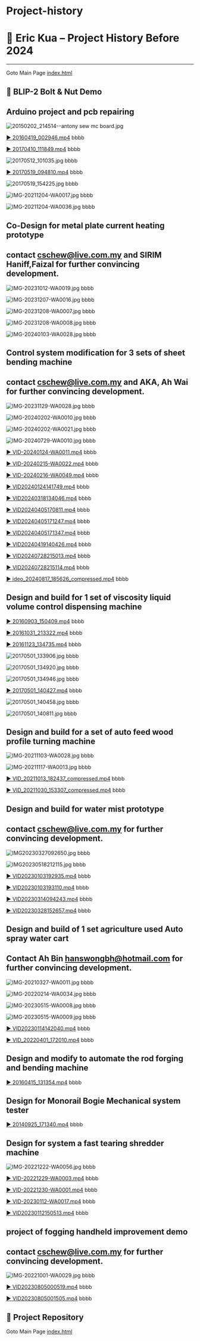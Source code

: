 # Project-history
# 🧠 Eric Kua – Project History Before 2024
---
Goto Main Page [index.html](https://eric1111208.github.io/Blip2-demo-of-bolt-Nut/)
## 🔩 BLIP-2 Bolt & Nut Demo
## Arduino project and pcb repairing

![20150202_214514--antony sew mc board.jpg](https://github.com/eric1111208/Project-history/raw/main/20150202_214514--antony%20sew%20mc%20board.jpg)


[▶️ 20160419_002946.mp4](https://youtube.com/watch?v=20160419_002946)
bbbb

[▶️ 20170410_111849.mp4](https://youtube.com/watch?v=20170410_111849)
bbbb

![20170512_101035.jpg](https://github.com/eric1111208/Project-history/raw/main/20170512_101035.jpg)
bbbb

[▶️ 20170519_094810.mp4](https://youtube.com/watch?v=20170519_094810)
bbbb

![20170519_154225.jpg](https://github.com/eric1111208/Project-history/raw/main/20170519_154225.jpg)
bbbb

![IMG-20211204-WA0017.jpg](https://github.com/eric1111208/Project-history/raw/main/IMG-20211204-WA0017.jpg)
bbbb

![IMG-20211204-WA0036.jpg](https://github.com/eric1111208/Project-history/raw/main/IMG-20211204-WA0036.jpg)
bbbb

## Co-Design for metal plate current  heating prototype
## contact <cschew@live.com.my> and SIRIM Haniff,Faizal for further convincing development.

![IMG-20231012-WA0019.jpg](https://github.com/eric1111208/Project-history/raw/main/IMG-20231012-WA0019.jpg)
bbbb

![IMG-20231207-WA0016.jpg](https://github.com/eric1111208/Project-history/raw/main/IMG-20231207-WA0016.jpg)
bbbb

![IMG-20231208-WA0007.jpg](https://github.com/eric1111208/Project-history/raw/main/IMG-20231208-WA0007.jpg)
bbbb

![IMG-20231208-WA0008.jpg](https://github.com/eric1111208/Project-history/raw/main/IMG-20231208-WA0008.jpg)
bbbb

![IMG-20240103-WA0028.jpg](https://github.com/eric1111208/Project-history/raw/main/IMG-20240103-WA0028.jpg)
bbbb

## Control system modification for 3 sets of sheet bending machine 
## 	contact <cschew@live.com.my> and AKA, Ah Wai for further convincing development.

![IMG-20231129-WA0028.jpg](https://github.com/eric1111208/Project-history/raw/main/IMG-20231129-WA0028.jpg)
bbbb

![IMG-20240202-WA0010.jpg](https://github.com/eric1111208/Project-history/raw/main/IMG-20240202-WA0010.jpg)
bbbb

![IMG-20240202-WA0021.jpg](https://github.com/eric1111208/Project-history/raw/main/IMG-20240202-WA0021.jpg)
bbbb

![IMG-20240729-WA0010.jpg](https://github.com/eric1111208/Project-history/raw/main/IMG-20240729-WA0010.jpg)
bbbb

[▶️ VID-20240124-WA0011.mp4](https://youtube.com/watch?v=VID-20240124-WA0011)
bbbb

[▶️ VID-20240215-WA0022.mp4](https://youtube.com/watch?v=VID-20240215-WA0022)
bbbb

[▶️ VID-20240216-WA0049.mp4](https://youtube.com/watch?v=VID-20240216-WA0049)
bbbb

[▶️ VID20240124141749.mp4](https://youtube.com/watch?v=VID20240124141749)
bbbb

[▶️ VID20240318134046.mp4](https://youtube.com/watch?v=VID20240318134046)
bbbb

[▶️ VID20240405170811.mp4](https://youtube.com/watch?v=VID20240405170811)
bbbb

[▶️ VID20240405171247.mp4](https://youtube.com/watch?v=VID20240405171247)
bbbb

[▶️ VID20240405171347.mp4](https://youtube.com/watch?v=VID20240405171347)
bbbb

[▶️ VID20240419140426.mp4](https://youtube.com/watch?v=VID20240419140426)
bbbb    

[▶️ VID20240728215013.mp4](https://youtube.com/watch?v=VID20240728215013)
bbbb

[▶️ VID20240728215114.mp4](https://youtube.com/watch?v=VID20240728215114)
bbbb

[▶️ ideo_20240817_185626_compressed.mp4](https://youtube.com/watch?v=ideo_20240817_185626_compressed)
bbbb

## Design and build for 1 set of viscosity liquid  volume control dispensing machine

[▶️ 20160903_150409.mp4](https://youtube.com/watch?v=20160903_150409)
bbbb

[▶️ 20161031_213322.mp4](https://youtube.com/watch?v=20161031_213322)
bbbb

[▶️ 20161123_134735.mp4](https://youtube.com/watch?v=20161123_134735)
bbbb

![20170501_133906.jpg](https://github.com/eric1111208/Project-history/raw/main/20170501_133906.jpg)
bbbb

![20170501_134920.jpg](https://github.com/eric1111208/Project-history/raw/main/20170501_134920.jpg)
bbbb

![20170501_134946.jpg](https://github.com/eric1111208/Project-history/raw/main/20170501_134946.jpg)
bbbb

[▶️ 20170501_140427.mp4](https://youtube.com/watch?v=20170501_140427)
bbbb

![20170501_140458.jpg](https://github.com/eric1111208/Project-history/raw/main/20170501_140458.jpg)
bbbb

![20170501_140811.jpg](https://github.com/eric1111208/Project-history/raw/main/20170501_140811.jpg)
bbbb

## Design and build for a set of auto feed wood profile turning machine

![IMG-20211103-WA0028.jpg](https://github.com/eric1111208/Project-history/raw/main/IMG-20211103-WA0028.jpg)
bbbb

![IMG-20211117-WA0013.jpg](https://github.com/eric1111208/Project-history/raw/main/IMG-20211117-WA0013.jpg)
bbbb

[▶️ VID_20211013_182437_compressed.mp4](https://youtube.com/watch?v=VID_20211013_182437_compressed)
bbbb

[▶️ VID_20211030_153307_compressed.mp4](https://youtube.com/watch?v=VID_20211030_153307_compressed)
bbbb

## Design and build for water mist prototype
## contact <cschew@live.com.my> for further convincing development.
![IMG20230327092650.jpg](https://github.com/eric1111208/Project-history/raw/main/IMG20230327092650.jpg)
bbbb

![IMG20230518212115.jpg](https://github.com/eric1111208/Project-history/raw/main/IMG20230518212115.jpg)
bbbb

[▶️ VID20230103192935.mp4](https://youtube.com/watch?v=VID20230103192935)
bbbb

[▶️ VID20230103193110.mp4](https://youtube.com/watch?v=VID20230103193110)
bbbb

[▶️ VID20230314094243.mp4](https://youtube.com/watch?v=VID20230314094243)
bbbb

[▶️ VID20230328152657.mp4](https://youtube.com/watch?v=VID20230328152657)
bbbb

## Design and build of 1 set agriculture used Auto spray water cart
## Contact Ah Bin hanswongbh@hotmail.com for further convincing development.
![IMG-20210327-WA0011.jpg](https://github.com/eric1111208/Project-history/raw/main/IMG-20210327-WA0011.jpg)
bbbb

![IMG-20220214-WA0034.jpg](https://github.com/eric1111208/Project-history/raw/main/IMG-20220214-WA0034.jpg)
bbbb

![IMG-20230515-WA0008.jpg](https://github.com/eric1111208/Project-history/raw/main/IMG-20230515-WA0008.jpg)
bbbb

![IMG-20230515-WA0009.jpg](https://github.com/eric1111208/Project-history/raw/main/IMG-20230515-WA0009.jpg)
bbbb

[▶️ VID20230114142040.mp4](https://youtube.com/watch?v=VID20230114142040)
bbbb

[▶️ VID_20220401_172010.mp4](https://youtube.com/watch?v=VID_20220401_172010)
bbbb

## Design and modify to automate the rod forging and bending machine 

[▶️ 20160415_131354.mp4](https://youtube.com/watch?v=20160415_131354)
bbbb

## Design for Monorail Bogie Mechanical system tester 

[▶️ 20140925_171340.mp4](https://youtube.com/watch?v=20140925_171340)
bbbb

## Design for system a fast tearing shredder machine

![IMG-20221222-WA0056.jpg](https://github.com/eric1111208/Project-history/raw/main/IMG-20221222-WA0056.jpg)
bbbb

[▶️ VID-20221229-WA0003.mp4](https://youtube.com/watch?v=VID-20221229-WA0003)
bbbb

[▶️ VID-20221230-WA0001.mp4](https://youtube.com/watch?v=VID-20221230-WA0001)
bbbb

[▶️ VID-20230112-WA0017.mp4](https://youtube.com/watch?v=VID-20230112-WA0017)
bbbb

[▶️ VID20230112150513.mp4](https://youtube.com/watch?v=VID20230112150513)
bbbb

## project of fogging handheld improvement demo
## contact <cschew@live.com.my> for further convincing development.
![IMG-20221001-WA0029.jpg](https://github.com/eric1111208/Project-history/raw/main/IMG-20221001-WA0029.jpg)
bbbb

[▶️ VID20230805000519.mp4](https://youtube.com/watch?v=VID20230805000519)
bbbb

[▶️ VID20230805001505.mp4](https://youtube.com/watch?v=VID20230805001505)
bbbb
## 📂 Project Repository

Goto Main Page [index.html](https://eric1111208.github.io/Blip2-demo-of-bolt-Nut/)
